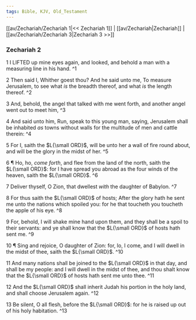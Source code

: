 ```yaml
---
tags: Bible, KJV, Old_Testament
---
```


[[av/Zechariah/Zechariah 1|<< Zechariah 1]] | [[av/Zechariah|Zechariah]] | [[av/Zechariah/Zechariah 3|Zechariah 3 >>]]

### Zechariah 2

1 I LIFTED up mine eyes again, and looked, and behold a man with a measuring line in his hand. ^1

2 Then said I, Whither goest thou? And he said unto me, To measure Jerusalem, to see what _is_ the breadth thereof, and what _is_ the length thereof. ^2

3 And, behold, the angel that talked with me went forth, and another angel went out to meet him, ^3

4 And said unto him, Run, speak to this young man, saying, Jerusalem shall be inhabited _as_ towns without walls for the multitude of men and cattle therein: ^4

5 For I, saith the $L{\small ORD}$, will be unto her a wall of fire round about, and will be the glory in the midst of her. ^5

6 ¶ Ho, ho, _come_ _forth_, and flee from the land of the north, saith the $L{\small ORD}$: for I have spread you abroad as the four winds of the heaven, saith the $L{\small ORD}$. ^6

7 Deliver thyself, O Zion, that dwellest _with_ the daughter of Babylon. ^7

8 For thus saith the $L{\small ORD}$ of hosts; After the glory hath he sent me unto the nations which spoiled you: for he that toucheth you toucheth the apple of his eye. ^8

9 For, behold, I will shake mine hand upon them, and they shall be a spoil to their servants: and ye shall know that the $L{\small ORD}$ of hosts hath sent me. ^9

10 ¶ Sing and rejoice, O daughter of Zion: for, lo, I come, and I will dwell in the midst of thee, saith the $L{\small ORD}$. ^10

11 And many nations shall be joined to the $L{\small ORD}$ in that day, and shall be my people: and I will dwell in the midst of thee, and thou shalt know that the $L{\small ORD}$ of hosts hath sent me unto thee. ^11

12 And the $L{\small ORD}$ shall inherit Judah his portion in the holy land, and shall choose Jerusalem again. ^12

13 Be silent, O all flesh, before the $L{\small ORD}$: for he is raised up out of his holy habitation. ^13
